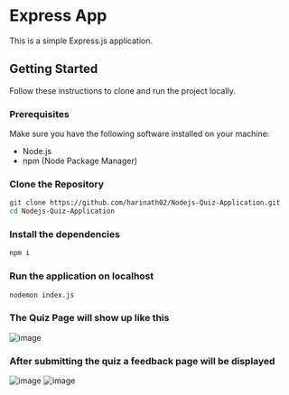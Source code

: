 # Express App

This is a simple Express.js application.

## Getting Started

Follow these instructions to clone and run the project locally.

### Prerequisites

Make sure you have the following software installed on your machine:

- Node.js
- npm (Node Package Manager)

### Clone the Repository

```bash
git clone https://github.com/harinath02/Nodejs-Quiz-Application.git
cd Nodejs-Quiz-Application
```

### Install the dependencies

```bash
npm i
```


### Run the application on localhost

```bash
nodemon index.js
```

### The Quiz Page will show up like this

![image](https://github.com/harinath02/Nodejs-Quiz-Application/assets/106722338/ffbefb35-ef8c-41b7-be0d-035a425f01c2)


### After submitting the quiz a feedback page will be displayed 

![image](https://github.com/harinath02/Nodejs-Quiz-Application/assets/106722338/ad6e5c55-c847-4585-b669-b0d5fe4af2b7)
![image](https://github.com/harinath02/Nodejs-Quiz-Application/assets/106722338/52116067-de98-40d0-a7b9-91ed2a7d4fd4)



